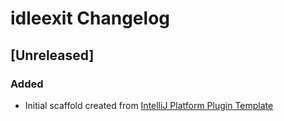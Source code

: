 <!-- Keep a Changelog guide -> https://keepachangelog.com -->

# idleexit Changelog

## [Unreleased]
### Added
- Initial scaffold created from [IntelliJ Platform Plugin Template](https://github.com/JetBrains/intellij-platform-plugin-template)
